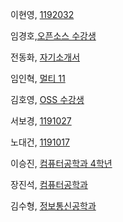 ﻿
<!--- 
(이름,  github URL)
예제 : 
김남윤, [한성대 교수] (https://github.com/stelladream/studentCVs.git)

홍길동, [멋쟁이](https://github.com/stelladream/studentCVs.git)

--->
이현영, [1192032](https://github.com/hyeonyoung92/Resume.git)

임경호,[오픈소스 수강생](https://github.com/Limky/specification.git)

전동화, [자기소개서](https://github.com/wjsehdghk/MyRepo.git)

임인혁, [멀티 11](https://github.com/inhyuck222/CV.git)

김호영, [OSS 수강생](https://github.com/kimtm60/resume.git)

서보경, [1191027](https://github.com/qhrud8015/testGit.wiki.git)

노대건, [1191017](https://github.com/nihil0821/resume.git)

이승진, [컴퓨터공학과 4학년](https://github.com/leeseung/Capston2/blob/master/self-introduction.md)

장진석, [컴퓨터공학과](https://github.com/JinseokJang/repo.git)

김수형, [정보통신공학과](https://github.com/a84622648/ksh.git)


